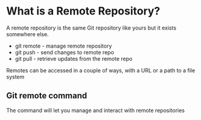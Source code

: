 # What is a Remote Repository?
A remote repository is the same Git repository like yours but it exists somewhere else.
  * git remote - manage remote repository
  * git push - send changes to remote repo
  * git pull - retrieve updates from the remote repo

Remotes can be accessed in a couple of ways, with a URL or a path to a file system
## Git remote command
The command will let you manage and interact with remote repositories
